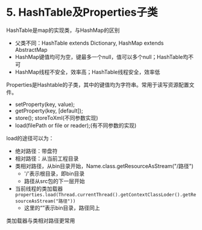 # 5. HashTable及Properties子类

HashTable是map的实现类，与HashMap的区别 

* 父类不同：HashTable extends Dictionary, HashMap extends AbstractMap
* HashMap键值均可为空，键最多一个null，值可以多个null；HashTable均不可 
* HashMap线程不安全，效率高；HashTable线程安全，效率低

Properties是Hashtable的子类，其中的键值均为字符串。常用于读写资源配置文件。

* setProperty\(key, value\);
* getProperty\(key, \[default\]\);
* store\(\); storeToXml\(不同参数实现\)
* load\(filePath or file or reader\);\(有不同参数的实现\)

load的途径可以为：

* 绝对路径：带盘符
* 相对路径：从当前工程目录
* 类相对路径，从bin目录开始，Name.class.getResourceAsStream\("/路径"\) 
  * '/'表示根目录，即bin目录
  * 路径从src包的下一层开始
* 当前线程的类加载器`properties.load(Thread.currentThread().getContextClassLoder().getResourceAsStream("路径"))`
  * 这里的“”表示bin目录，路径同上

类加载器与类相对路径更常用

